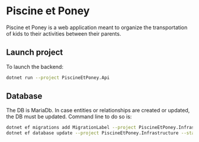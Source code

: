 # Piscine et Poney

Piscine et Poney is a web application meant to organize the transportation of kids to their activities between their parents.

## Launch project

To launch the backend:

```bash
dotnet run --project PiscineEtPoney.Api
```

## Database

The DB is MariaDb. In case entities or relationships are created or updated, the DB must be updated. Command line to do so is:

```bash
dotnet ef migrations add MigrationLabel --project PiscineEtPoney.Infrastructure --startup-project PiscineEtPoney.Api
dotnet ef database update --project PiscineEtPoney.Infrastructure --startup-project PiscineEtPoney.Api
```

